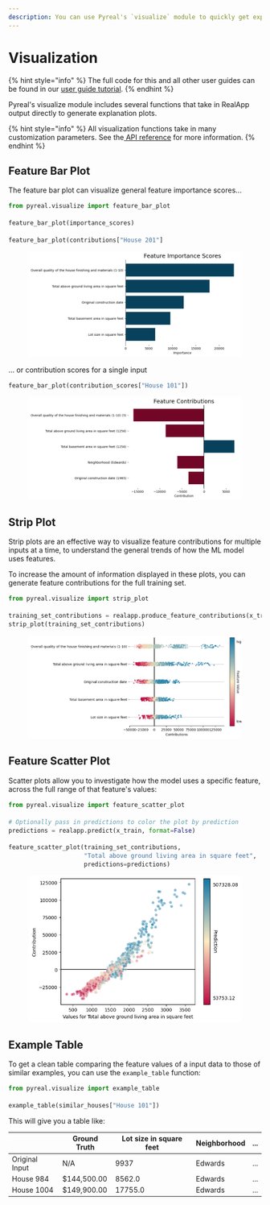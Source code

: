 ```yaml
---
description: You can use Pyreal's `visualize` module to quickly get explanation graphs
---
```


# Visualization

{% hint style="info" %}
The full code for this and all other user guides can be found in our [user guide tutorial](https://github.com/sibyl-dev/pyreal/blob/dev/tutorials/user\_guide.ipynb).
{% endhint %}

Pyreal's visualize module includes several functions that take in RealApp output directly to generate explanation plots.

{% hint style="info" %}
All visualization functions take in many customization parameters. See the[ API reference](https://sibyl-ml.dev/pyreal/api\_reference/visualize.html) for more information.
{% endhint %}

## Feature Bar Plot

The feature bar plot can visualize general feature importance scores...

```python
from pyreal.visualize import feature_bar_plot

feature_bar_plot(importance_scores)

feature_bar_plot(contributions["House 201"]
```

<figure><img src="../../.gitbook/assets/importance.png" alt=""><figcaption></figcaption></figure>

... or contribution scores for a single input

```python
feature_bar_plot(contribution_scores["House 101"])
```

<figure><img src="../../.gitbook/assets/contributions.png" alt=""><figcaption></figcaption></figure>

## Strip Plot

Strip plots are an effective way to visualize feature contributions for multiple inputs at a time, to understand the general trends of how the ML model uses features.

To increase the amount of information displayed in these plots, you can generate feature contributions for the full training set.

```python
from pyreal.visualize import strip_plot

training_set_contributions = realapp.produce_feature_contributions(x_train)
strip_plot(training_set_contributions)
```

<figure><img src="../../.gitbook/assets/strip_plot.png" alt=""><figcaption></figcaption></figure>

## Feature Scatter Plot

Scatter plots allow you to investigate how the model uses a specific feature, across the full range of that feature's values:

```python
from pyreal.visualize import feature_scatter_plot

# Optionally pass in predictions to color the plot by prediction
predictions = realapp.predict(x_train, format=False)

feature_scatter_plot(training_set_contributions, 
                     "Total above ground living area in square feet", 
                     predictions=predictions)
```

<figure><img src="../../.gitbook/assets/scatter_plot.png" alt=""><figcaption></figcaption></figure>

## Example Table

To get a clean table comparing the feature values of a input data to those of similar examples, you can use the `example_table` function:

```python
from pyreal.visualize import example_table

example_table(similar_houses["House 101"])
```

This will give you a table like:

|                | Ground Truth | Lot size in square feet | Neighborhood | ... |
| -------------- | ------------ | ----------------------- | ------------ | --- |
| Original Input | N/A          | 9937                    | Edwards      | ... |
| House 984      | $144,500.00  | 8562.0                  | Edwards      | ... |
| House 1004     | $149,900.00  | 17755.0                 | Edwards      | ... |

